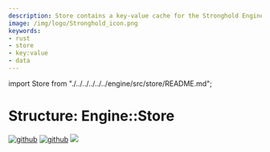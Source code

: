 ```yaml
---
description: Store contains a key-value cache for the Stronghold Engine.
image: /img/logo/Stronghold_icon.png
keywords:
- rust
- store
- key:value
- data
---
```

import Store from "./../../../../../engine/src/store/README.md";

# Structure: Engine::Store

[![github](https://img.shields.io/badge/github-source-blue.svg)](https://github.com/iotaledger/stronghold.rs/tree/dev/engine/src/store)  [![github](https://img.shields.io/badge/rust-docs-green.svg)](https://docs.rs/stronghold_engine/engine/latest/store/index.html) [![](https://img.shields.io/crates/v/stronghold-engine.svg)](https://crates.io/crates/stronghold-engine)

<Store />